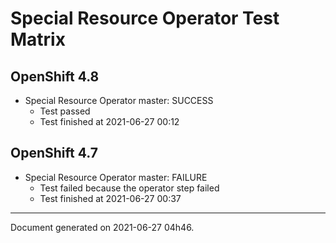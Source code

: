 
Special Resource Operator Test Matrix
=====================================

OpenShift 4.8
-------------

* Special Resource Operator master: SUCCESS
  - Test passed
  - Test finished at 2021-06-27 00:12

OpenShift 4.7
-------------

* Special Resource Operator master: FAILURE
  - Test failed because the operator step failed
  - Test finished at 2021-06-27 00:37


---
Document generated on 2021-06-27 04h46.
